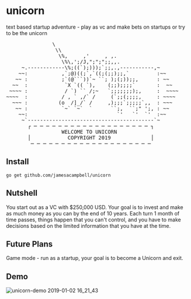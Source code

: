# unicorn
text based startup adventure - play as vc and make bets on startups or try to be the unicorn

<pre>
               \
                \\
                 \%,     ,'     , ,.
                  \%\,';/J,";";";;,,.
     ~.------------\%;((`);)));`;;,.,-----------,~
    ~~:           ,`;@)((;`,`((;(;;);;,`         :~~
   ~~ :           ;`(@```))`~ ``; );(;));;,      : ~~
  ~~  :            `X `(( `),    (;;);;;;`       :  ~~
 ~~~~ :            / `) `` /;~   `;;;;;;;);,     :  ~~~~
~~~~  :           / , ` ,/` /     (`;;(;;;;,     : ~~~~
  ~~~ :          (o  /]_/` /     ,);;;`;;;;;`,,  : ~~~
   ~~ :           `~` `~`  `      ``;,  ``;" ';, : ~~
    ~~:                             `'   `'  `'  :~~
     ~`-----------------------------------------`~
       ┌ ─ ─ ─ ─ ─ ─ ─ ─ ─ ─ ─ ─ ─ ─ ─ ─ ─ ─ ─ ┐
                  WELCOME TO UNICORN
       │            COPYRIGHT 2019             │
        ─ ─ ─ ─ ─ ─ ─ ─ ─ ─ ─ ─ ─ ─ ─ ─ ─ ─ ─ ─
</pre>

## Install

`go get github.com/jamesacampbell/unicorn`

## Nutshell

You start out as a VC with $250,000 USD. Your goal is to invest and make as much money as you can by the end of 10 years. Each turn 1 month of time passes, things happen that you can't control, and you have to make decisions based on the limited information that you have at the time.

## Future Plans

Game mode - run as a startup, your goal is to become a Unicorn and exit.

## Demo

![unicorn-demo 2019-01-02 16_21_43](https://user-images.githubusercontent.com/616585/50613136-95163300-0eaa-11e9-9e0b-a4ed7c57bc71.gif)
